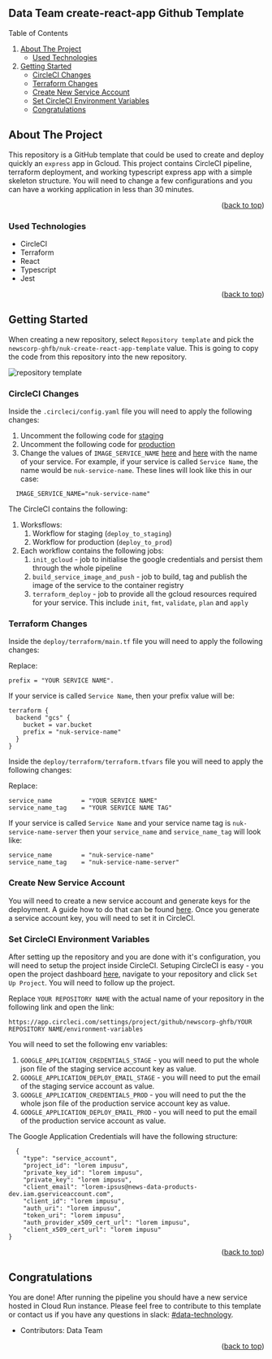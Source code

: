 <div id="top"></div>

## Data Team create-react-app Github Template

<div>
  <p>Table of Contents</p>
  <ol>
    <li>
      <a href="#about-the-project">About The Project</a>
      <ul>
        <li><a href="#used-technologies">Used Technologies</a></li>
      </ul>
    </li>
    <li>
      <a href="#getting-started">Getting Started</a>
      <ul>
        <li><a href="#circleci-changes">CircleCI Changes</a></li>
        <li><a href="#terraform-changes">Terraform Changes</a></li>
        <li><a href="#create-new-service-account">Create New Service Account</a></li>
        <li><a href="#set-circleci-environment-variables">Set CircleCI Environment Variables</a></li>
        <li><a href="#congratulations">Congratulations</a></li>
      </ul>
    </li>
  </ol>
</div>


## About The Project
This repository is a GitHub template that could be used to create and deploy quickly an `express` app in Gcloud. This project contains CircleCI pipeline, terraform deployment, and working typescript express app with a simple skeleton structure. You will need to change a few configurations and you can have a working application in less than 30 minutes.

<p align="right">(<a href="#top">back to top</a>)</p>



### Used Technologies

* CircleCI
* Terraform
* React
* Typescript
* Jest

<p align="right">(<a href="#top">back to top</a>)</p>


<!-- GETTING STARTED -->
## Getting Started

When creating a new repository, select
`Repository template` and pick the `newscorp-ghfb/nuk-create-react-app-template` value. This is going to copy the code from this repository into the new repository.

![repository template](https://user-images.githubusercontent.com/8719799/172373465-3bf1914b-c0da-4b99-947d-0f3bccdc4bd9.png)
### CircleCI Changes

Inside the `.circleci/config.yaml` file you will need to apply the following changes:

1. Uncomment the following code for [staging](https://github.com/newscorp-ghfb/nuk-create-react-app-template/blob/master/.circleci/config.yml#L251)
2. Uncomment the following code for [production](https://github.com/newscorp-ghfb/nuk-create-react-app-template/blob/master/.circleci/config.yml#L271)
3. Change the values of `IMAGE_SERVICE_NAME` [here](https://github.com/newscorp-ghfb/nuk-create-react-app-template/blob/master/.circleci/config.yml#L88) and [here](https://github.com/newscorp-ghfb/nuk-create-react-app-template/blob/master/.circleci/config.yml#L205) with the name of your service. For example, if your service is called `Service Name`, the name would be `nuk-service-name`. These lines will look like this in our case:
```
  IMAGE_SERVICE_NAME="nuk-service-name"
```

The CircleCI contains the following:
1. Worksflows: 
    1. Workflow for staging (`deploy_to_staging`)
    2. Workflow for production (`deploy_to_prod`)
2. Each workflow contains the following jobs:
    1. `init_gcloud` - job to initialise the google credentials and persist them through the whole pipeline
    2. `build_service_image_and_push` - job to build, tag and publish the image of the service to the container registry
    3. `terraform_deploy` - job to provide all the gcloud resources required for your service. This include `init`, `fmt`, `validate`, `plan` and `apply`

### Terraform Changes

Inside the `deploy/terraform/main.tf` file you will need to apply the following changes:

Replace:
```
prefix = "YOUR SERVICE NAME".
```

If your service is called `Service Name`, then your prefix value will be:

```
terraform {
  backend "gcs" {
    bucket = var.bucket
    prefix = "nuk-service-name"
  }
}
```

Inside the `deploy/terraform/terraform.tfvars` file you will need to apply the following changes:

Replace:
```
service_name        = "YOUR SERVICE NAME"
service_name_tag    = "YOUR SERVICE NAME TAG"
```

If your service is called `Service Name` and your service name tag is `nuk-service-name-server` then your `service_name` and `service_name_tag` will look like:

```
service_name        = "nuk-service-name"
service_name_tag    = "nuk-service-name-server"
```

### Create New Service Account
You will need to create a new service account and generate keys for the deployment. A guide how to do that can be found [here](https://nidigitalsolutions.jira.com/wiki/spaces/DATA/pages/3966763103/Gcloud+Service+Account). Once you generate a service account key, you will need to set it in CircleCI.

### Set CircleCI Environment Variables

After setting up the repository and you are done with it's configuration, you will need to setup the project inside CircleCI.
Setuping CircleCI is easy - you open the project dashboard [here](https://app.circleci.com/projects/project-dashboard/github/newscorp-ghfb/), navigate to your repository and click `Set Up Project`. You will need to follow up the project.

Replace `YOUR REPOSITORY NAME` with the actual name of your repository in the following link and open the link:

```https://app.circleci.com/settings/project/github/newscorp-ghfb/YOUR REPOSITORY NAME/environment-variables```

You will need to set the following env variables:
1. `GOOGLE_APPLICATION_CREDENTIALS_STAGE` - you will need to put the whole json file of the staging service account key as value.
2. `GOOGLE_APPLICATION_DEPLOY_EMAIL_STAGE` - you will need to put the email of the staging service account as value.
3. `GOOGLE_APPLICATION_CREDENTIALS_PROD` - you will need to put the the whole json file of the production service account key as value.
4. `GOOGLE_APPLICATION_DEPLOY_EMAIL_PROD` - you will need to put the email of the production service account as value.

The Google Application Credentials will have the following structure:
```
  {
    "type": "service_account",
    "project_id": "lorem impusu",
    "private_key_id": "lorem impusu",
    "private_key": "lorem impusu",
    "client_email": "lorem-ipsus@news-data-products-dev.iam.gserviceaccount.com",
    "client_id": "lorem impusu",
    "auth_uri": "lorem impusu",
    "token_uri": "lorem impusu",
    "auth_provider_x509_cert_url": "lorem impusu",
    "client_x509_cert_url": "lorem impusu"
}

```

<p align="right">(<a href="#top">back to top</a>)</p>



<!-- USAGE EXAMPLES -->
## Congratulations

You are done! After running the pipeline you should have a new service hosted in Cloud Run instance. Please feel free to contribute to this template or contact us if you have any questions in slack: [#data-technology](https://newsuktechnology.slack.com/archives/C039881D0H3).

  * Contributors: Data Team

<p align="right">(<a href="#top">back to top</a>)</p>
